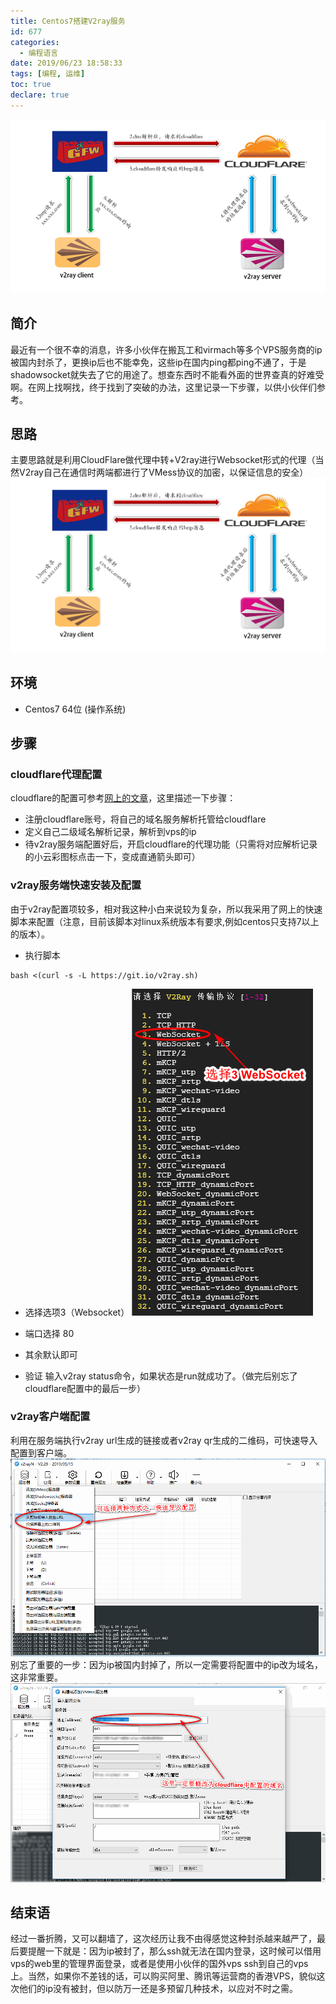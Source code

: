 ```yaml
---
title: Centos7搭建V2ray服务
id: 677
categories:
  - 编程语言
date: 2019/06/23 18:58:33        
tags: [编程, 运维]
toc: true
declare: true
---
```


![img](/img/xjy/p59000.png)<br/>

## 简介

最近有一个很不幸的消息，许多小伙伴在搬瓦工和virmach等多个VPS服务商的ip被国内封杀了，更换ip后也不能幸免，这些ip在国内ping都ping不通了，于是shadowsocket就失去了它的用途了。想查东西时不能看外面的世界查真的好难受啊。在网上找啊找，终于找到了突破的办法，这里记录一下步骤，以供小伙伴们参考。

<!--more-->
## 思路
主要思路就是利用CloudFlare做代理中转+V2ray进行Websocket形式的代理（当然V2ray自己在通信时两端都进行了VMess协议的加密，以保证信息的安全）
![img](/img/xjy/p59001.png)<br/>
## 环境

+ Centos7 64位 (操作系统)

## 步骤
### cloudflare代理配置
cloudflare的配置可参考[网上的文章](https://blog.csdn.net/pengchengxue110/article/details/80276022)，这里描述一下步骤：
+ 注册cloudflare账号，将自己的域名服务解析托管给cloudflare
+ 定义自己二级域名解析记录，解析到vps的ip
+ 待v2ray服务端配置好后，开启cloudflare的代理功能（只需将对应解析记录的小云彩图标点击一下，变成直通箭头即可）

### v2ray服务端快速安装及配置
由于v2ray配置项较多，相对我这种小白来说较为复杂，所以我采用了网上的快速脚本来配置（注意，目前该脚本对linux系统版本有要求,例如centos只支持7以上的版本）。
+ 执行脚本
``` shell
bash <(curl -s -L https://git.io/v2ray.sh)
```

+ 选择选项3（Websocket）
![img](/img/xjy/p59006.png)<br/>
+ 端口选择 80

+ 其余默认即可

+ 验证
输入v2ray status命令，如果状态是run就成功了。（做完后别忘了cloudflare配置中的最后一步）
### v2ray客户端配置
利用在服务端执行v2ray url生成的链接或者v2ray qr生成的二维码，可快速导入配置到客户端。
![img](/img/xjy/p59002.png)<br/>
别忘了重要的一步：因为ip被国内封掉了，所以一定需要将配置中的ip改为域名，这非常重要。
![img](/img/xjy/p59003.png)<br/>

## 结束语
经过一番折腾，又可以翻墙了，这次经历让我不由得感觉这种封杀越来越严了，最后要提醒一下就是：因为ip被封了，那么ssh就无法在国内登录，这时候可以借用vps的web里的管理界面登录，或者是使用小伙伴的国外vps ssh到自己的vps上。当然，如果你不差钱的话，可以购买阿里、腾讯等运营商的香港VPS，貌似这次他们的ip没有被封，但以防万一还是多预留几种技术，以应对不时之需。


